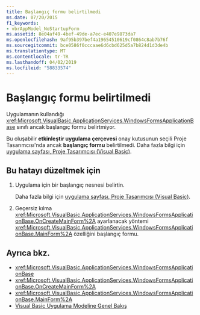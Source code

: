 ```yaml
---
title: Başlangıç formu belirtilmedi
ms.date: 07/20/2015
f1_keywords:
- vbrAppModel_NoStartupForm
ms.assetid: 8e04af49-4bef-49de-a7ec-e407e9873da7
ms.openlocfilehash: 9af95b397bef4a19654510619cf0864c8ab7b76f
ms.sourcegitcommit: bce0586f0cccaae6d6cbd625d5a7b824d1d3de4b
ms.translationtype: MT
ms.contentlocale: tr-TR
ms.lasthandoff: 04/02/2019
ms.locfileid: "58833574"
---
```

# <a name="a-startup-form-has-not-been-specified"></a>Başlangıç formu belirtilmedi
Uygulamanın kullandığı <xref:Microsoft.VisualBasic.ApplicationServices.WindowsFormsApplicationBase> sınıfı ancak başlangıç formu belirtmiyor.  
  
 Bu oluşabilir **etkinleştir uygulama çerçevesi** onay kutusunun seçili Proje Tasarımcısı'nda ancak **başlangıç formu** belirtilmedi. Daha fazla bilgi için [uygulama sayfası, Proje Tasarımcısı (Visual Basic)](/visualstudio/ide/reference/application-page-project-designer-visual-basic).  
  
## <a name="to-correct-this-error"></a>Bu hatayı düzeltmek için  
  
1.  Uygulama için bir başlangıç nesnesi belirtin.  
  
     Daha fazla bilgi için [uygulama sayfası, Proje Tasarımcısı (Visual Basic)](/visualstudio/ide/reference/application-page-project-designer-visual-basic).  
  
2.  Geçersiz kılma <xref:Microsoft.VisualBasic.ApplicationServices.WindowsFormsApplicationBase.OnCreateMainForm%2A> ayarlanacak yöntemi <xref:Microsoft.VisualBasic.ApplicationServices.WindowsFormsApplicationBase.MainForm%2A> özelliğini başlangıç formu.  
  
## <a name="see-also"></a>Ayrıca bkz.

- <xref:Microsoft.VisualBasic.ApplicationServices.WindowsFormsApplicationBase>
- <xref:Microsoft.VisualBasic.ApplicationServices.WindowsFormsApplicationBase.OnCreateMainForm%2A>
- <xref:Microsoft.VisualBasic.ApplicationServices.WindowsFormsApplicationBase.MainForm%2A>
- [Visual Basic Uygulama Modeline Genel Bakış](../../../visual-basic/developing-apps/development-with-my/overview-of-the-visual-basic-application-model.md)

